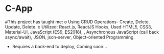 # C-App

#This project has taught me:
o	Using CRUD Operations- Create, Delete, Update, Delete.
o	Utilized: React.js, ReactJS Hooks, Used HTML5, CSS3, Material-UI, JavaScript (ES9, ES2018),
, Asynchronous JavaScript (call back async/await), JSON, json-server, Object-oriented Programming.
- Requires a back-end to deploy, Coming soon...
